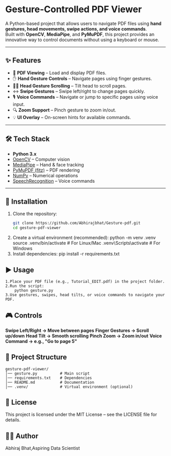 # Gesture-Controlled PDF Viewer

A Python-based project that allows users to navigate PDF files using **hand gestures, head movements, swipe actions, and voice commands**.  
Built with **OpenCV**, **MediaPipe**, and **PyMuPDF**, this project provides an innovative way to control documents without using a keyboard or mouse.

---

## ✨ Features

- 📄 **PDF Viewing** – Load and display PDF files.
- ✋ **Hand Gesture Controls** – Navigate pages using finger gestures.
- 🧑‍🦱 **Head Gesture Scrolling** – Tilt head to scroll pages.
- ↔️ **Swipe Gestures** – Swipe left/right to change pages quickly.
- 🎙️ **Voice Commands** – Navigate or jump to specific pages using voice input.
- 🔍 **Zoom Support** – Pinch gesture to zoom in/out.
- 💡 **UI Overlay** – On-screen hints for available commands.

---

## 🛠️ Tech Stack

- **Python 3.x**
- [OpenCV](https://opencv.org/) – Computer vision
- [MediaPipe](https://developers.google.com/mediapipe) – Hand & face tracking
- [PyMuPDF (fitz)](https://pymupdf.readthedocs.io/) – PDF rendering
- [NumPy](https://numpy.org/) – Numerical operations
- [SpeechRecognition](https://pypi.org/project/SpeechRecognition/) – Voice commands

---

## 🚀 Installation

1. Clone the repository:
   ```bash
   git clone https://github.com/Abhirajbhat/Gesture-pdf.git
   cd gesture-pdf-viewer
2. Create a virtual environment (recommended):
     python -m venv .venv
    source .venv/bin/activate   # For Linux/Mac
    .venv\Scripts\activate      # For Windows
3. Install dependencies:
    pip install -r requirements.txt

## ▶️ Usage
    1.Place your PDF file (e.g., Tutorial_EDIT.pdf) in the project folder.
    2.Run the script:
        python gesture.py
    3.Use gestures, swipes, head tilts, or voice commands to navigate your PDF.


## 🎮 Controls

**Swipe Left/Right → Move between pages**
**Finger Gestures → Scroll up/down**
**Head Tilt → Smooth scrolling**
**Pinch Zoom → Zoom in/out**
**Voice Command → e.g., "Go to page 5"**

## 📂 Project Structure
    gesture-pdf-viewer/
    │── gesture.py          # Main script
    │── requirements.txt    # Dependencies
    │── README.md           # Documentation
    │── .venv/              # Virtual environment (optional)


## 📜 License
 This project is licensed under the MIT License – see the LICENSE
  file for details.

## 👨‍💻 Author
Abhiraj Bhat,Aspiring Data Scientist

